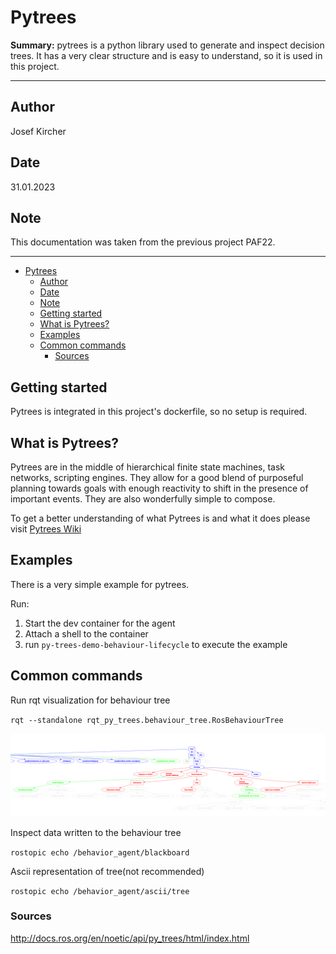 # Pytrees

**Summary:** pytrees is a python library used to generate and inspect decision trees. It has a very clear structure and is easy to understand, so it is used in this project.

---

## Author

Josef Kircher

## Date

31.01.2023

## Note

This documentation was taken from the previous project PAF22.

---
<!-- TOC -->
- [Pytrees](#pytrees)
  - [Author](#author)
  - [Date](#date)
  - [Note](#note)
  - [Getting started](#getting-started)
  - [What is Pytrees?](#what-is-pytrees)
  - [Examples](#examples)
  - [Common commands](#common-commands)
    - [Sources](#sources)
<!-- TOC -->
## Getting started

Pytrees is integrated in this project's dockerfile, so no setup is required.

## What is Pytrees?

Pytrees are in the middle of hierarchical finite state machines, task networks, scripting engines.
They allow for a good blend of purposeful planning towards goals with enough reactivity to shift in the presence of important events. They are also wonderfully simple to compose.

To get a better understanding of what Pytrees is and what it does please visit [Pytrees Wiki](http://docs.ros.org/en/noetic/api/py_trees/html/index.html)

## Examples

There is a very simple example for pytrees.

Run:

1. Start the dev container for the agent
2. Attach a shell to the container
3. run `py-trees-demo-behaviour-lifecycle` to execute the example

## Common commands

Run rqt visualization for behaviour tree

`rqt --standalone rqt_py_trees.behaviour_tree.RosBehaviourTree`

![img.png](../assets/behaviour_tree.png)

Inspect data written to the behaviour tree

`rostopic echo /behavior_agent/blackboard`

Ascii representation of tree(not recommended)

`rostopic echo /behavior_agent/ascii/tree`

### Sources

<http://docs.ros.org/en/noetic/api/py_trees/html/index.html>
